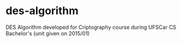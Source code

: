 # des-algorithm
DES Algorithm developed for Criptography course during UFSCar CS Bachelor's (unit given on 2015/01)
